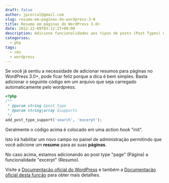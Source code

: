 ```yaml
---
draft: false
author: jpcercal@gmail.com
slug: resumo-em-paginas-do-wordpress-3-0
title: Resumo em páginas do WordPress 3.0+
date: 2012-12-09T03:12:27+00:00
description: Adicione funcionalidades aos tipos de posts (Post Types) no Wordpress 3.0+ utilizando a API com a seguinte função add_post_type_support();
categories:
  - php
tags: 
  - cms
  - wordpress
---
```


Se você já sentiu a necessidade de adicionar resumos para páginas no WordPress 3.0+, pode ficar feliz porque a dica é 
bem simples. Basta adicionar o seguinte código em um arquivo que seja carregado automaticamente pelo wordpress.

```php
<?php
/**
 * @param string $post_type
 * @param string|array $supports
 */
add_post_type_support('search', 'excerpt');
```

Geralmente o código acima é colocado em uma _action hook_ "init".

Isto irá habilitar um novo campo no painel de administração permitindo que você adicione um **resumo** para as suas 
**páginas**.

No caso acima, estamos adicionando ao post type "page" (Página) a funcionalidade "excerpt" (Resumo).

Visite a [Documentação oficial do WordPress](http://codex.wordpress.org/ "Documentação oficial do WordPress") e também 
a [Documentação oficial desta função](http://codex.wordpress.org/Function_Reference/add_post_type_support "Documentação oficial desta função") 
para obter mais detalhes.

